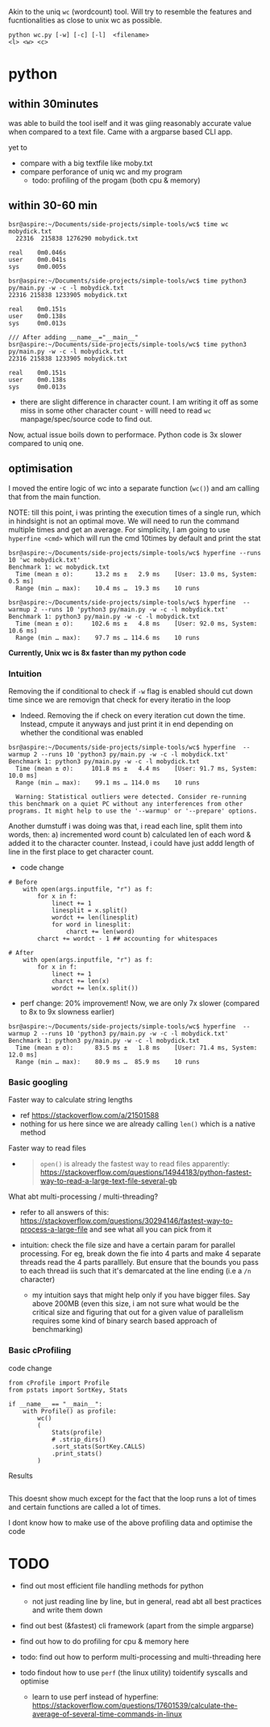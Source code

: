 Akin to the uniq `wc` (wordcount) tool. Will try to resemble the features and fucntionalities as close to unix wc as possible.

```
python wc.py [-w] [-c] [-l]  <filename>
<l> <w> <c>
```

# python

## within 30minutes

was able to build the tool iself and it was giing reasonably accurate value when compared to a text file. Came with a argparse based CLI app. 

yet to 
- compare with a big textfile like moby.txt
- compare perforance of uniq wc and my program
  - todo: profiling of the progam (both cpu & memory)

## within 30-60 min

```
bsr@aspire:~/Documents/side-projects/simple-tools/wc$ time wc mobydick.txt 
  22316  215838 1276290 mobydick.txt

real    0m0.046s
user    0m0.041s
sys     0m0.005s

bsr@aspire:~/Documents/side-projects/simple-tools/wc$ time python3 py/main.py -w -c -l mobydick.txt 
22316 215838 1233905 mobydick.txt

real    0m0.151s
user    0m0.138s
sys     0m0.013s

/// After adding __name__="__main__"
bsr@aspire:~/Documents/side-projects/simple-tools/wc$ time python3 py/main.py -w -c -l mobydick.txt 
22316 215838 1233905 mobydick.txt

real    0m0.151s
user    0m0.138s
sys     0m0.013s
```

- there are slight difference in character count. I am writing it off as some miss in some other character count - willl need to read `wc` manpage/spec/source code to find out.

Now, actual issue boils down to performace. Python code is 3x slower compared to uniq one.

## optimisation

I moved the  entire logic of wc into a separate function (`wc()`) and am calling that from the main function.

NOTE: till this point, i was printing the execution times of a single run, which in hindsight is not an optimal move. We will need to run the command multiple times and get an average. For simplicity, I am going to use `hyperfine <cmd>` which will run the cmd 10times by default and print the stat

```
bsr@aspire:~/Documents/side-projects/simple-tools/wc$ hyperfine --runs 10 'wc mobydick.txt'
Benchmark 1: wc mobydick.txt
  Time (mean ± σ):      13.2 ms ±   2.9 ms    [User: 13.0 ms, System: 0.5 ms]
  Range (min … max):    10.4 ms …  19.3 ms    10 runs
 
bsr@aspire:~/Documents/side-projects/simple-tools/wc$ hyperfine  --warmup 2 --runs 10 'python3 py/main.py -w -c -l mobydick.txt' 
Benchmark 1: python3 py/main.py -w -c -l mobydick.txt
  Time (mean ± σ):     102.6 ms ±   4.8 ms    [User: 92.0 ms, System: 10.6 ms]
  Range (min … max):    97.7 ms … 114.6 ms    10 runs
```

**Currently, Unix wc is 8x faster than my python code**

### Intuition 

Removing the if conditional to check if `-w` flag is enabled should cut down time since we are removign that check for every iteratio in the loop
- Indeed. Removing the if check on every iteration cut down the time. Instead, cmpute it anyways and just print it in end depending on whether the conditional was enabled

```
bsr@aspire:~/Documents/side-projects/simple-tools/wc$ hyperfine  --warmup 2 --runs 10 'python3 py/main.py -w -c -l mobydick.txt' 
Benchmark 1: python3 py/main.py -w -c -l mobydick.txt
  Time (mean ± σ):     101.8 ms ±   4.4 ms    [User: 91.7 ms, System: 10.0 ms]
  Range (min … max):    99.1 ms … 114.0 ms    10 runs
 
  Warning: Statistical outliers were detected. Consider re-running this benchmark on a quiet PC without any interferences from other programs. It might help to use the '--warmup' or '--prepare' options.
```

Another dumstuff i was doing was that, i read each line, split them into words, then: a) incremented word count b) calculated len of each word & added it to the character counter. Instead, i could have just addd length of line in the first place to get character count.
- code change
```
# Before
    with open(args.inputfile, "r") as f:
        for x in f:
            linect += 1
            linesplit = x.split()
            wordct += len(linesplit)
            for word in linesplit:
                charct += len(word)
        charct += wordct - 1 ## accounting for whitespaces

# After 
    with open(args.inputfile, "r") as f:
        for x in f:
            linect += 1
            charct += len(x)
            wordct += len(x.split())
```

- perf change: 20% improvement! Now, we are only 7x slower (compared to 8x to 9x slowness earlier)
```
bsr@aspire:~/Documents/side-projects/simple-tools/wc$ hyperfine  --warmup 2 --runs 10 'python3 py/main.py -w -c -l mobydick.txt' 
Benchmark 1: python3 py/main.py -w -c -l mobydick.txt
  Time (mean ± σ):      83.5 ms ±   1.8 ms    [User: 71.4 ms, System: 12.0 ms]
  Range (min … max):    80.9 ms …  85.9 ms    10 runs
```

### Basic googling

Faster way to calculate string lengths
- ref https://stackoverflow.com/a/21501588
- nothing for us here since we are already calling `len()` which is a native method

Faster way to read files
- > `open()` is already the fastest way to read files apparently: https://stackoverflow.com/questions/14944183/python-fastest-way-to-read-a-large-text-file-several-gb

What abt multi-processing / multi-threading?
- refer to all answers of this: https://stackoverflow.com/questions/30294146/fastest-way-to-process-a-large-file and see what all you can pick from it

- intuition: check the file size and have a certain param for parallel processing. For eg, break down the fie into 4 parts and make 4 separate threads read the 4 parts paralllely. But ensure that the bounds you pass to each thread iis such that it's demarcated at the line ending (i.e a `/n` character)

  - my intuition says that might help only if you have bigger files. Say above 200MB (even this size, i am not sure what would be the critical size and figuring that out for a given value of parallelism requires some kind of binary search based approach of benchmarking)


### Basic cProfiling

code change
```
from cProfile import Profile
from pstats import SortKey, Stats

if __name__ == "__main__":
    with Profile() as profile:
        wc()
        (
            Stats(profile)
            # .strip_dirs()
            .sort_stats(SortKey.CALLS)
            .print_stats()
        )
```


Results
```

```

This doesnt show much except for the fact that the loop runs a lot of times and certain functions are called a lot of times. 

I dont know how to make use of the above profiling data and optimise the code


# TODO

- find out most efficient file handling methods for python
  - not just reading line by line, but in general, read abt all best practices and write them down

- find out best (&fastest) cli framework (apart from the simple argparse)

- find out how to do profiling for cpu & memory here

- todo: find out how to perform multi-processing and multi-threading here

- todo findout how to use `perf` (the linux utility) toidentify syscalls and optimise 
  - learn to use perf instead of hyperfine: https://stackoverflow.com/questions/17601539/calculate-the-average-of-several-time-commands-in-linux